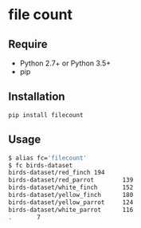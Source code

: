 # file count

## Require
- Python 2.7+ or Python 3.5+
- pip

## Installation
```
pip install filecount
```

## Usage
```sh
$ alias fc='filecount'
$ fc birds-dataset
birds-dataset/red_finch 194
birds-dataset/red_parrot        139
birds-dataset/white_finch       152
birds-dataset/yellow_finch      180
birds-dataset/yellow_parrot     124
birds-dataset/white_parrot      116
.       7
```
